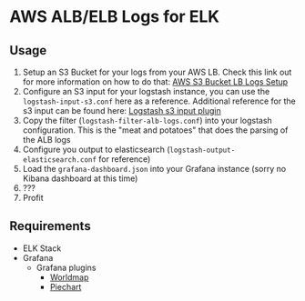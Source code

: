 # AWS ALB/ELB Logs for ELK

## Usage 
1. Setup an S3 Bucket for your logs from your AWS LB.  Check this link out for more information on how to do that: [AWS S3 Bucket LB Logs Setup](https://docs.aws.amazon.com/elasticloadbalancing/latest/application/load-balancer-access-logs.html)
2. Configure an S3 input for your logstash instance, you can use the `logstash-input-s3.conf` here as a reference.  Additional reference for the s3 input can be found here:  [Logstash s3 input plugin](https://www.elastic.co/guide/en/logstash/current/plugins-inputs-s3.html)
3. Copy the filter (`logstash-filter-alb-logs.conf`) into your logstash configuration.  This is the "meat and potatoes" that does the parsing of the ALB logs
4. Configure you output to elasticsearch (`logstash-output-elasticsearch.conf` for reference)
5. Load the `grafana-dashboard.json` into your Grafana instance (sorry no Kibana dashboard at this time)
6. ???
7. Profit

## Requirements
* ELK Stack 
* Grafana
  * Grafana plugins
    * [Worldmap](https://grafana.com/plugins/grafana-worldmap-panel)
    * [Piechart](https://grafana.com/plugins/grafana-piechart-panel)

